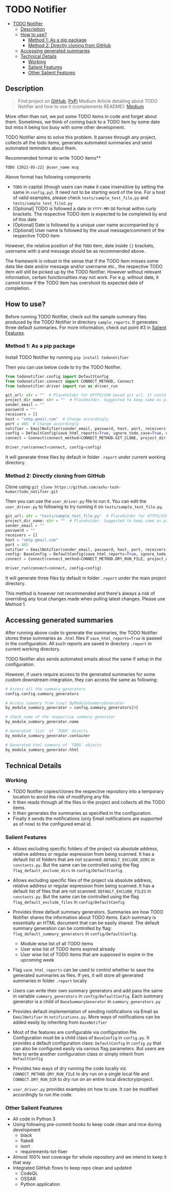 # TODO Notifier

- [TODO Notifier](#todo-notifier)
  - [Description](#description)
  - [How to use?](#how-to-use)
    - [Method 1: As a pip package](#method-1-as-a-pip-package)
    - [Method 2: Directly cloning from GitHub](#method-2-directly-cloning-from-github)
  - [Accessing generated summaries](#accessing-generated-summaries)
  - [Technical Details](#technical-details)
    - [Working](#working)
    - [Salient Features](#salient-features)
    - [Other Salient Features](#other-salient-features)

## Description

> Find project on [GitHub](https://github.com/ashu-tosh-kumar/todo_notifier), [PyPi](https://pypi.org/project/todonotifier/)
> Medium Article detailing about TODO Notifier and how to use it (complements README): [Medium](https://medium.com/@at-k/streamline-your-todos-with-todo-notifier-for-python-projects-6f95c03a2d34)

More often than not, we put some TODO items in code and forget about them. Sometimes, we think of coming back to a TODO item by some date but miss it being too busy with some other development.

TODO Notifier aims to solve this problem. It parses through any project, collects all the todo items, generates automated summaries and send automated reminders about them.

Recommended format to write TODO items**

`TODO {2022-05-22} @user_name msg`

Above format has following components

- `TODO` in capital (though users can make it case insensitive by setting the same in  `config.py`). It need not to be starting word of the line. For a host of valid examples, please check `tests/sample_test_file.py` and `tests/sample_test_file2.py`
- [Optional] TODO is followed a date in `YYYY-MM-DD` format within curly brackets. The respective TODO item is expected to be completed by end of this date
- [Optional] Date is followed by a unique user name accompanied by `@`
- [Optional] User name is followed by the usual message/comment of the respective TODO item

However, the relative position of the `TODO` item, date inside `{}` brackets, username with `@` and message should be as recommended above.

The framework is robust in the sense that if the TODO item misses some data like date and/or message and/or username etc., the respective TODO item will still be picked up by the TODO Notifier. However without relevant information, certain functionalities may not work. For e.g. without date, it cannot know if the TODO item has overshoot its expected date of completion.

## How to use?

Before running TODO Notifier, check out the sample summary files produced by the TODO Notifier in directory `sample_reports`. It generates three default summaries. For more information, check out point #3 in [Salient Features](#salient-features).

### Method 1: As a pip package

Install TODO Notifier by running `pip install todonotifier`

Then you can use below code to try the TODO Notifier.

```python
from todonotifier.config import DefaultConfig
from todonotifier.connect import CONNECT_METHOD, Connect
from todonotifier.driver import run as driver_run

git_url: str = ""  # Placeholder for HTTPS/SSH based git url. It could also be a local folder address
project_dir_name: str = ""  # Placeholder. Suggested to keep same as project name
sender_email = ""
password = ""
receivers = []
host = "smtp.gmail.com"  # Change accordingly
port = 465  # Change accordingly
notifier = EmailNotifier(sender_email, password, host, port, receivers)
config = DefaultConfig(save_html_reports=True, ignore_todo_case=True, notifier=notifier)  # Change flags as per need
connect = Connect(connect_method=CONNECT_METHOD.GIT_CLONE, project_dir_name=project_dir_name, url=git_url, branch_name="production")  # If using a local folder address in `git_url`, then change `connect_method` to `CONNECT_METHOD.DRY_RUN_DIR`

driver_run(connect=connect, config=config)
```

It will generate three files by default in folder `.report` under current working directory.

### Method 2: Directly cloning from GitHub

Clone using `git clone https://github.com/ashu-tosh-kumar/todo_notifier.git`

Then you can use the `user_driver.py` file to run it. You can edit the `user_driver.py` to following to try running it on `tests/sample_test_file.py`.

```python
git_url: str = "tests/sample_test_file.py"  # Placeholder for HTTPS/SSH based git url
project_dir_name: str = ""  # Placeholder. Suggested to keep same as project name
sender_email = ""
password = ""
receivers = []
host = "smtp.gmail.com"
port = 465
notifier = EmailNotifier(sender_email, password, host, port, receivers)
config: BaseConfig = DefaultConfig(save_html_reports=True, ignore_todo_case=True, notifier=notifier)  # Change flags as per need
connect = Connect(connect_method=CONNECT_METHOD.DRY_RUN_FILE, project_dir_name=project_dir_name, url=git_url, branch_name="production")  # If using a local folder address in `git_url`, then change `connect_method` to `CONNECT_METHOD.DRY_RUN_DIR`. For `CONNECT_METHOD.DRY_RUN_FILE` and `CONNECT_METHOD.DRY_RUN_DIR`, branch_name is not important

driver_run(connect=connect, config=config)
```

It will generate three files by default in folder `.report` under the main project directory.

This method is however not recommended and there's always a risk of overriding any local changes made when pulling latest changes. Please use Method 1.

## Accessing generated summaries

After running above code to generate the summaries, the TODO Notifier stores these summaries as `.html` files if `save_html_reports=True` is passed in the configuration. All such reports are saved in directory `.report` in current working directory.

TODO Notifier also sends automated emails about the same if setup in the configuration.

However, if users require access to the generated summaries for some custom downstream integration, they can access the same as following:

```python
# Access all the summary generators
config.config.summary_generators

# Access summary from (say) ByModuleSummaryGenerator
by_module_summary_generator = config.summary_generators[0]

# Check name of the respective summary generator
by_module_summary_generator.name

# Generated `list` of `TODO` objects
by_module_summary_generator.container

# Generated html summary of `TODO` objects
by_module_summary_generator.html
```

## Technical Details

### Working

- TODO Notifier copies/clones the respective repository into a temporary location to avoid the risk of modifying any file.
- It then reads through all the files in the project and collects all the TODO items.
- It then generates the summaries as specified in the configuration.
- Finally it sends the notifications (only Email notifications are supported as of now) to the configured email id.

### Salient Features

- Allows excluding specific folders of the project via absolute address, relative address or regular expression from being scanned. It has a default list of folders that are not scanned: `DEFAULT_EXCLUDE_DIRS` in `constants.py`. But the same can be controlled using the flag `flag_default_exclude_dirs` in `config/DefaultConfig`

- Allows excluding specific files of the project via absolute address, relative address or regular expression from being scanned. It has a default list of files that are not scanned: `DEFAULT_EXCLUDE_FILES` in `constants.py`. But the same can be controlled using the flag `flag_default_exclude_files` in `config/DefaultConfig`

- Provides three default summary generators. Summaries are how TODO Notifier shares the information about TODO items. Each summary is essentially an HTML document that can be easily shared. The default summary generation can be controlled by flag: `flag_default_summary_generators` in `config/DefaultConfig`.
  - Module wise list of all TODO items
  - User wise list of TODO items expired already
  - User wise list of TODO items that are supposed to expire in the upcoming week

- Flag `save_html_reports` can be used to control whether to save the generated summaries as files. If yes, it will store all generated summaries in folder `.report` locally

- Users can write their own summary generators and add pass the same in variable `summary_generators` in `config/DefaultConfig`. Each summary generator is a child of `BaseSummaryGenerator` in `summary_generators.py`

- Provides default implementation of sending notifications via Email as `EmailNotifier` in `notifications.py`. More ways of notifications can be added easily by inheriting from `BaseNotifier`

- Most of the features are configurable via configuration file. Configuration must be a child class of `BaseConfig` in `config.py`. It provides a default configuration class: `DefaultConfig` in `config.py` that can also be configured easily via various flag parameters. But users are free to write another configuration class or simply inherit from `DefaultConfig`

- Provides two ways of dry running the code locally viz. `CONNECT_METHOD.DRY_RUN_FILE` to dry run on a single local file and `CONNECT.DRY_RUN_DIR` to dry run on an entire local directory/project.

- `user_driver.py` provides examples on how to use. It can be modified accordingly to run the code.

### Other Salient Features

- All code in Python 3
- Using following pre-commit hooks to keep code clean and nice during development
  - black
  - flake8
  - isort
  - requirements-txt-fixer
- Almost 100% test coverage for whole repository and we intend to keep it that way
- Integrated GitHub flows to keep repo clean and updated
  - CodeQL
  - OSSAR
  - Python application
